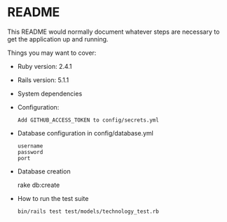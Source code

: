 # README

This README would normally document whatever steps are necessary to get the
application up and running.

Things you may want to cover:

* Ruby version: 2.4.1

* Rails version: 5.1.1

* System dependencies

* Configuration:

  `Add GITHUB_ACCESS_TOKEN to config/secrets.yml`

* Database configuration in config/database.yml

  ```
  username
  password
  port
  ```

* Database creation

  rake db:create

* How to run the test suite

  ```
  bin/rails test test/models/technology_test.rb
  ```
